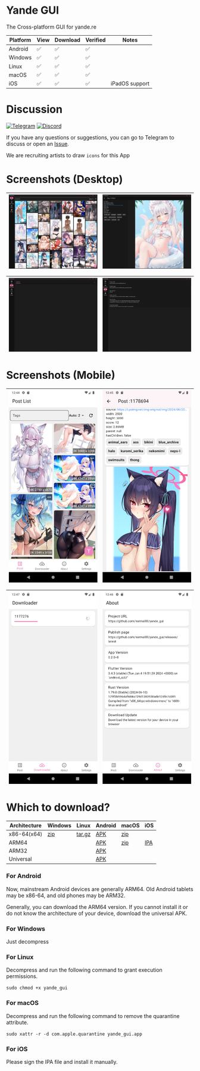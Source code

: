 # Yande GUI

The Cross-platform GUI for yande.re

| Platform | View | Download | Verified | Notes          |
|----------|------|----------|----------|----------------|
| Android  | ✅    | ✅        | ✅        |                |
| Windows  | ✅    | ✅        | ✅        |                |
| Linux    | ✅    | ✅        | ✅        |                |
| macOS    | ✅    | ✅        | ✅        |                |
| iOS      | ✅    | ✅        | ✅        | iPadOS support |

# Discussion

[![Telegram](https://img.shields.io/badge/chat-Telegram-blue.svg)](https://t.me/+ONtNV3HTQ0NhMzVh)
[![Discord](https://img.shields.io/badge/chat-Discord-blue.svg)](https://discord.gg/jQatz6965H)

If you have any questions or suggestions, you can go to Telegram to discuss or open an [Issue](https://github.com/normalllll/yande_gui/issues/new).

We are recruiting artists to draw `icons` for this App

# Screenshots (Desktop)

| ![img0](screenshot/desktop/img0.webp) | ![img1](screenshot/desktop/img1.webp) |
|---------------------------------------|---------------------------------------|

| ![img2](screenshot/desktop/img2.webp) | ![img3](screenshot/desktop/img3.webp) |
|---------------------------------------|---------------------------------------|

# Screenshots (Mobile)

| ![img0](screenshot/mobile/img0.webp) | ![img1](screenshot/mobile/img1.webp) |
|--------------------------------------|--------------------------------------|

| ![img2](screenshot/mobile/img2.webp) | ![img3](screenshot/mobile/img3.webp) |
|--------------------------------------|--------------------------------------|

# Which to download?

| Architecture | Windows                                                                                 | Linux                                                                                       | Android                                                                                             | macOS                                                                                             | iOS                                                                                      |
|--------------|-----------------------------------------------------------------------------------------|---------------------------------------------------------------------------------------------|-----------------------------------------------------------------------------------------------------|---------------------------------------------------------------------------------------------------|------------------------------------------------------------------------------------------|
| x86-64(x64)  | [zip](https://github.com/normalllll/yande_gui/releases/latest/download/windows-x64.zip) | [tar.gz](https://github.com/normalllll/yande_gui/releases/latest/download/linux-x64.tar.gz) | [APK](https://github.com/normalllll/yande_gui/releases/latest/download/app-x86_64-release.apk)      | [zip](https://github.com/normalllll/yande_gui/releases/latest/download/macos-x86_64-nosigned.zip) |                                                                                          |
| ARM64        |                                                                                         |                                                                                             | [APK](https://github.com/normalllll/yande_gui/releases/latest/download/app-arm64-v8a-release.apk)   | [zip](https://github.com/normalllll/yande_gui/releases/latest/download/macos-arm64-nosigned.zip)  | [IPA](https://github.com/normalllll/yande_gui/releases/latest/download/ios-nosigned.ipa) |
| ARM32        |                                                                                         |                                                                                             | [APK](https://github.com/normalllll/yande_gui/releases/latest/download/app-armeabi-v7a-release.apk) |                                                                                                   |                                                                                          |
| Universal    |                                                                                         |                                                                                             | [APK](https://github.com/normalllll/yande_gui/releases/latest/download/app-universal-release.apk)   |                                                                                                   |                                                                                          |


### For Android
Now, mainstream Android devices are generally ARM64. Old Android tablets may be x86-64, and old phones may be ARM32.

Generally, you can download the ARM64 version. If you cannot install it or do not know the architecture of your device, download the universal APK.


### For Windows

Just decompress

### For Linux

Decompress and run the following command to grant execution permissions.
```shell
sudo chmod +x yande_gui
```

### For macOS

Decompress and run the following command to remove the quarantine attribute.
```shell
sudo xattr -r -d com.apple.quarantine yande_gui.app
```

### For iOS

Please sign the IPA file and install it manually.

